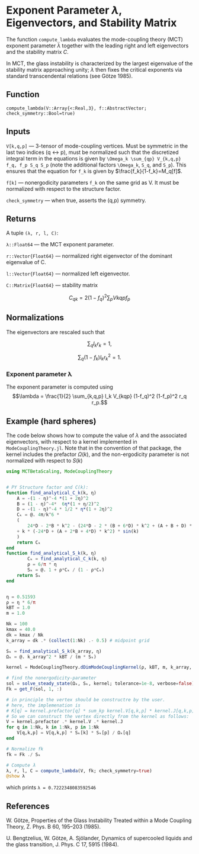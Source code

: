 # Exponent Parameter $\lambda$, Eigenvectors, and Stability Matrix

The function `compute_lambda` evaluates the mode-coupling theory (MCT) exponent parameter $\lambda$ together with the leading right and left eigenvectors and the stability matrix $C$.

In MCT, the glass instability is characterized by the largest eigenvalue of the stability matrix approaching unity; $\lambda$ then fixes the critical exponents via standard transcendental relations (see Götze 1985).

## Function

```compute_lambda(V::Array{<:Real,3}, f::AbstractVector; check_symmetry::Bool=true)```

## Inputs

`V[k,q,p]` — 3-tensor of mode-coupling vertices. Must be symmetric in the last two indices (q ↔ p), must be normalized such that the discretized integral term in the equations is given by `\Omega_k \sum_{qp} V_{k,q,p} f_q, f_p S_q S_p` (note the additional factors `\Omega_k`, `S_q`, and `S_p`). This ensures that the equation for `f_k` is given by $\frac{f_k}{1-f_k}=M_q[f]$. 

`f[k]` — nonergodicity parameters `f_k` on the same grid as V. It must be normalized with respect to the structure factor.

`check_symmetry` — when true, asserts the (q,p) symmetry.

## Returns

A tuple `(λ, r, l, C)`:

`λ::Float64` — the MCT exponent parameter.

`r::Vector{Float64}`  — normalized right eigenvector of the dominant eigenvalue of C.

`l::Vector{Float64}` — normalized left eigenvector.

`C::Matrix{Float64}` — stability matrix

$$C_{qk} = 2 (1-f_q)^2 \sum_p V{kqp} f_p$$

## Normalizations

The eigenvectors are rescaled such that

$$\sum_q l_k r_k = 1, $$

$$\sum_q (1-f_k) l_k r_k^2 = 1.$$

### Exponent parameter λ

The exponent parameter is computed using
$$\lambda = \frac{1}{2} \sum_{k,q,p} l_k V_{kqp} (1-f_q)^2 (1-f_p)^2 r_q r_p.$$


## Example (hard spheres)

The code below shows how to compute the value of $\lambda$ and the associated eigenvectors, with respect to a kernel implemented in `ModeCouplingTheory.jl`. Note that in the convention of that package, the kernel includes the prefactor $\Omega(k)$, and the non-ergodicity parameter is not normalized with respect to $S(k)$

```julia
using MCTBetaScaling, ModeCouplingTheory


# PY Structure factor and C(k):
function find_analytical_C_k(k, η)
    A = -(1 - η)^-4 *(1 + 2η)^2
    B = (1 - η)^-4*  6η*(1 + η/2)^2
    D = -(1 - η)^-4 * 1/2 * η*(1 + 2η)^2
    Cₖ = @. 4π/k^6 * 
    (
        24*D - 2*B * k^2 - (24*D - 2 * (B + 6*D) * k^2 + (A + B + D) * k^4) * cos(k)
    + k * (-24*D + (A + 2*B + 4*D) * k^2) * sin(k)
    )
    return Cₖ
end
function find_analytical_S_k(k, η)
        Cₖ = find_analytical_C_k(k, η)
        ρ = 6/π * η
        Sₖ = @. 1 + ρ*Cₖ / (1 - ρ*Cₖ)
    return Sₖ
end


η = 0.51593
ρ = η * 6/π
kBT = 1.0
m = 1.0

Nk = 100
kmax = 40.0
dk = kmax / Nk
k_array = dk .* (collect(1:Nk) .- 0.5) # midpoint grid

Sₖ = find_analytical_S_k(k_array, η)
Ωₖ = @. k_array^2 * kBT / (m * Sₖ)

kernel = ModeCouplingTheory.dDimModeCouplingKernel(ρ, kBT, m, k_array, Sₖ, 3)

# find the nonergodicity-parameter
sol = solve_steady_state(Ωₖ, Sₖ, kernel; tolerance=1e-8, verbose=false)
Fk = get_F(sol, 1, :)

# in principle the vertex should be constructre by the user.
# here, the implemenation is 
# K[q] = kernel.prefactor[q] * sum_kp kernel.V[q,k,p] * kernel.J[q,k,p] * F[k] * F[p]
# So we can construct the vertex directly from the kernel as follows:
V = kernel.prefactor .* kernel.V .* kernel.J
for q in 1:Nk, k in 1:Nk, p in 1:Nk
    V[q,k,p] = V[q,k,p] * Sₖ[k] * Sₖ[p] / Ωₖ[q]
end

# Normalize fk
fk = Fk ./ Sₖ

# Compute λ
λ, r, l, C = compute_lambda(V, fk; check_symmetry=true)
@show λ
```

which prints `λ = 0.7222348083592546` 

## References

W. Götze, Properties of the Glass Instability Treated within a Mode Coupling Theory,
Z. Phys. B 60, 195–203 (1985).

U. Bengtzelius, W. Götze, A. Sjölander, Dynamics of supercooled liquids and the glass transition,
J. Phys. C 17, 5915 (1984).